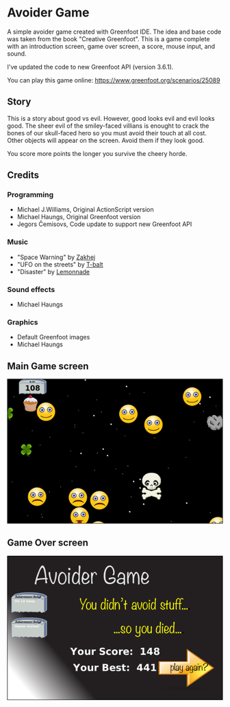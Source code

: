 # Avoider Game

A simple avoider game created with Greenfoot IDE. The idea and base code was taken from the book "Creative Greenfoot".
This is a game complete with an introduction screen, game over screen, a score, mouse input, and sound.

I've updated the code to new Greenfoot API (version 3.6.1).

You can play this game online: https://www.greenfoot.org/scenarios/25089

## Story

This is a story about good vs evil. However, good looks evil and evil looks good. The sheer evil of the smiley-faced villians is enought to crack the bones of our skull-faced hero so you must avoid their touch at all cost. Other objects will appear on the screen. Avoid them if they look good.

You score more points the longer you survive the cheery horde.

## Credits

### Programming

- Michael J.Williams, Original ActionScript version
- Michael Haungs, Original Greenfoot version
- Jegors Čemisovs, Code update to support new Greenfoot API

### Music

- "Space Warning" by [Zakhej](https://zakhej.newgrounds.com/)
- "UFO on the streets" by [T-balt](https://t-balt.newgrounds.com/)
- "Disaster" by [Lemonnade](https://lemonnade.newgrounds.com/)

### Sound effects

- Michael Haungs

### Graphics

- Default Greenfoot images
- Michael Haungs

## Main Game screen

![Screenshot](Screenshot.png)

## Game Over screen

![Game Over](GameOver.png)
